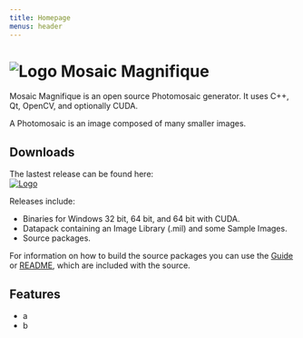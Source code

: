 ```yaml
---
title: Homepage
menus: header
---
```


# ![Logo](MosaicMagnifique.ico) Mosaic Magnifique

Mosaic Magnifique is an open source Photomosaic generator. It uses C++, Qt, OpenCV, and optionally CUDA.

A Photomosaic is an image composed of many smaller images.

## Downloads
The lastest release can be found here:  
[![Logo](MosaicMagnifique.ico)](https://github.com/MorganGrundy/MosaicMagnifique/releases/latest)

Releases include:
- Binaries for Windows 32 bit, 64 bit, and 64 bit with CUDA.  
- Datapack containing an Image Library (.mil) and some Sample Images.
- Source packages.

For information on how to build the source packages you can use the [Guide](https://github.com/MorganGrundy/MosaicMagnifique/blob/master/Guide.pdf) or [README](https://github.com/MorganGrundy/MosaicMagnifique/blob/master/README.md), which are included with the source.

## Features
- a
- b

